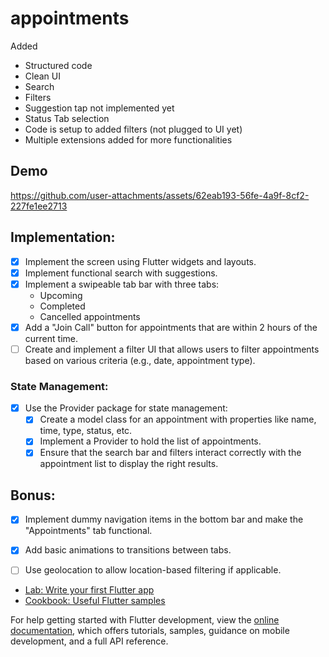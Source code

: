 # appointments

Added

- Structured code
- Clean UI
- Search
- Filters
- Suggestion tap not implemented yet
- Status Tab selection
- Code is setup to added filters (not plugged to UI yet)
- Multiple extensions added for more functionalities

## Demo


https://github.com/user-attachments/assets/62eab193-56fe-4a9f-8cf2-227fe1ee2713

## Implementation:

- [x] Implement the screen using Flutter widgets and layouts.
- [x] Implement functional search with suggestions.
- [X] Implement a swipeable tab bar with three tabs: 
    - Upcoming
    - Completed
    - Cancelled appointments
- [x] Add a "Join Call" button for appointments that are within 2 hours of the current time.
- [ ] Create and implement a filter UI that allows users to filter appointments based on various criteria (e.g., date, appointment type).
  
### State Management:

- [x] Use the Provider package for state management:
    - [x] Create a model class for an appointment with properties like name, time, type, status, etc.
    - [x] Implement a Provider to hold the list of appointments.
    - [X] Ensure that the search bar and filters interact correctly with the appointment list to display the right results.

## Bonus:

- [x] Implement dummy navigation items in the bottom bar and make the "Appointments" tab functional.
- [X] Add basic animations to transitions between tabs.
- [ ] Use geolocation to allow location-based filtering if applicable.



- [Lab: Write your first Flutter app](https://docs.flutter.dev/get-started/codelab)
- [Cookbook: Useful Flutter samples](https://docs.flutter.dev/cookbook)

For help getting started with Flutter development, view the
[online documentation](https://docs.flutter.dev/), which offers tutorials,
samples, guidance on mobile development, and a full API reference.
